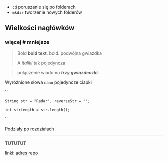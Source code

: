 - `cd` poruszanie się po folderach
- `mkdir` tworzenie nowych folderów 


## Wielkości nagłówków
### więcej # mniejsze

>Bold **bold text**. bold. podwójna gwiazdka
>
>A *italiki* tak pojedyncza
 
>połączenie wiadomo  ***trzy gwiazdeczki***.


Wyróżnione słowa `nano` pojedyncze ciapki  


``

    String str = "Radar", reverseStr = "";
    
    int strLength = str.length();

 ``

Podziały po rozdziałach 

---

TUTUTUT

linki:
[adres repo](https://github.com/karolqlak/data_science_course)